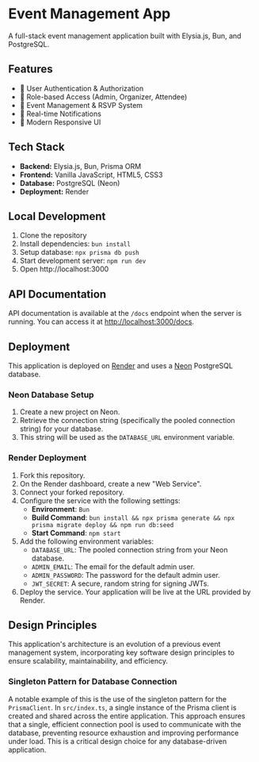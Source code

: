 # Event Management App

A full-stack event management application built with Elysia.js, Bun, and PostgreSQL.

## Features

- 🔐 User Authentication & Authorization
- 👥 Role-based Access (Admin, Organizer, Attendee)
- 📅 Event Management & RSVP System
- 🔔 Real-time Notifications
- 🎨 Modern Responsive UI

## Tech Stack

- **Backend:** Elysia.js, Bun, Prisma ORM
- **Frontend:** Vanilla JavaScript, HTML5, CSS3
- **Database:** PostgreSQL (Neon)
- **Deployment:** Render

## Local Development

1. Clone the repository
2. Install dependencies: `bun install`
3. Setup database: `npx prisma db push`
4. Start development server: `npm run dev`
5. Open http://localhost:3000

## API Documentation

API documentation is available at the `/docs` endpoint when the server is running. You can access it at [http://localhost:3000/docs](http://localhost:3000/docs).

## Deployment

This application is deployed on [Render](https://blueland-event-manager.onrender.com) and uses a [Neon](https://console.neon.tech/app/projects/lingering-grass-87171930?branchId=br-lucky-fire-afupuyk9) PostgreSQL database.

### Neon Database Setup

1. Create a new project on Neon.
2. Retrieve the connection string (specifically the pooled connection string) for your database.
3. This string will be used as the `DATABASE_URL` environment variable.

### Render Deployment

1. Fork this repository.
2. On the Render dashboard, create a new "Web Service".
3. Connect your forked repository.
4. Configure the service with the following settings:
    - **Environment**: `Bun`
    - **Build Command**: `bun install && npx prisma generate && npx prisma migrate deploy && npm run db:seed`
    - **Start Command**: `npm start`
5. Add the following environment variables:
    - `DATABASE_URL`: The pooled connection string from your Neon database.
    - `ADMIN_EMAIL`: The email for the default admin user.
    - `ADMIN_PASSWORD`: The password for the default admin user.
    - `JWT_SECRET`: A secure, random string for signing JWTs.
6. Deploy the service. Your application will be live at the URL provided by Render.

## Design Principles

This application's architecture is an evolution of a previous event management system, incorporating key software design principles to ensure scalability, maintainability, and efficiency.

### Singleton Pattern for Database Connection

A notable example of this is the use of the singleton pattern for the `PrismaClient`. In `src/index.ts`, a single instance of the Prisma client is created and shared across the entire application. This approach ensures that a single, efficient connection pool is used to communicate with the database, preventing resource exhaustion and improving performance under load. This is a critical design choice for any database-driven application.
